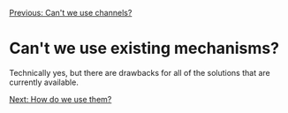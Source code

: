 [Previous: Can't we use channels?](./03_03_channels.md)

# Can't we use existing mechanisms?

Technically yes, but there are drawbacks for all of the solutions that are currently available.

[Next: How do we use them?](./04.md)
